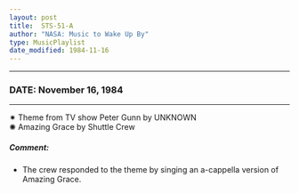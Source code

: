 ```yaml
---
layout: post
title:  STS-51-A
author: "NASA: Music to Wake Up By"
type: MusicPlaylist
date_modified: 1984-11-16
---
```


----
### DATE: November 16, 1984
----
✷ Theme from TV show Peter Gunn by UNKNOWN  &nbsp;<br />✺ Amazing Grace by Shuttle Crew

##### Comment:
* The crew responded to the theme by singing an a-cappella version of Amazing Grace.
